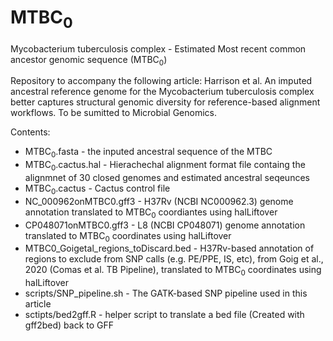 # MTBC<sub>0</sub>
Mycobacterium tuberculosis complex - Estimated Most recent common ancestor genomic sequence (MTBC<sub>0</sub>)

Repository to accompany the following article:
Harrison et al. An imputed ancestral reference genome for the Mycobacterium tuberculosis complex better captures structural genomic diversity for reference-based alignment workflows. To be sumitted to Microbial Genomics.

Contents:  
- MTBC<sub>0</sub>.fasta - the inputed ancestral sequence of the MTBC  
- MTBC<sub>0</sub>.cactus.hal - Hierachechal alignment format file containg the alignmnet of 30 closed genomes and estimated ancestral seqeunces
- MTBC<sub>0</sub>.cactus - Cactus control file
- NC_000962onMTBC0.gff3 - H37Rv (NCBI NC000962.3) genome annotation translated to MTBC<sub>0</sub> coordiantes using halLiftover  
- CP048071onMTBC0.gff3 - L8 (NCBI CP048071) genome annotation translated to MTBC<sub>0</sub> coordinates using halLiftover
- MTBC0_Goigetal_regions_toDiscard.bed - H37Rv-based annotation of regions to exclude from SNP calls (e.g. PE/PPE, IS, etc), from Goig et al., 2020 (Comas et al. TB Pipeline), translated to MTBC<sub>0</sub> coordinates using halLiftover  
- scripts/SNP_pipeline.sh - The GATK-based SNP pipeline used in this article
- sctipts/bed2gff.R - helper script to translate a bed file (Created with gff2bed) back to GFF
